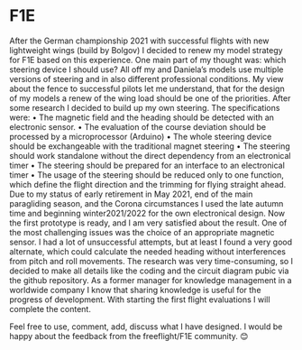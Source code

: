 # F1E
After the German championship 2021 with successful flights with new lightweight wings (build by Bolgov) I decided to renew my model strategy for F1E based on this experience. 
One main part of my thought was: which steering device I should use? All off my and Daniela’s models use multiple versions of steering and in also different professional conditions. My view about the fence to successful pilots let me understand, that for the design of my models a renew of the wing load should be one of the priorities. 
After some research I decided to build up my own steering. The specifications were: 
•	The magnetic field and the heading should be detected with an electronic sensor.
•	The evaluation of the course deviation should be processed by a microprocessor (Arduino)
•	The whole steering device should be exchangeable with the traditional magnet	steering
•	The steering should work standalone without the direct dependency from an electronical timer
•	The steering should be prepared for an interface to an electronical timer
•	The usage of the steering should be reduced only to one function, which define the flight direction and the trimming for flying straight ahead.
Due to my status of early retirement in May 2021, end of the main paragliding season, and the Corona circumstances I used the late autumn time and beginning winter2021/2022 for the own electronical design. Now the first prototype is ready, and I am very satisfied about the result. 
One of the most challenging issues was the choice of an appropriate magnetic sensor. I had a lot of unsuccessful attempts, but at least I found a very good alternate, which could calculate the needed heading without interferences from pitch and roll movements. 
The research was very time-consuming, so I decided to make all details like the coding and the circuit diagram pubic via the github repository. As a former manager for knowledge management in a worldwide company I know that sharing knowledge is useful for the progress of development.  With starting the first flight evaluations I will complete the content. 

Feel free to use, comment, add, discuss what I have designed. I would be happy about the feedback from the freeflight/F1E community. 😊 
